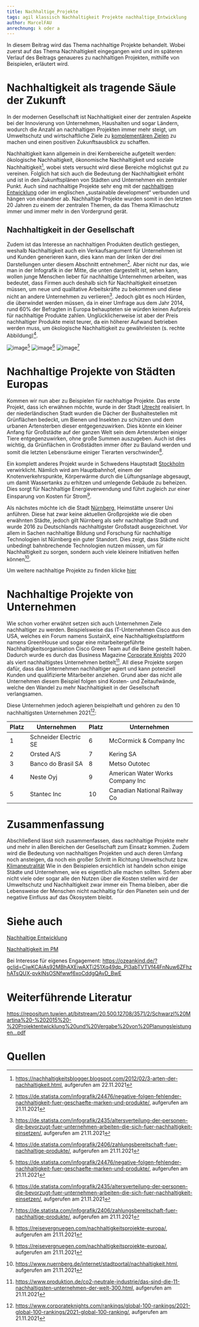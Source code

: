 ```yaml
---
title: Nachhaltige_Projekte
tags: agil klassisch Nachhaltigkeit Projekte nachhaltige_Entwicklung 
author: MarcelFAU
anrechnung: k oder a
---
```



In diesem Beitrag wird das Thema nachhaltige Projekte behandelt. Wobei zuerst auf das Thema Nachhaltigkeit eingegangen wird und im späteren Verlauf des Beitrags genaueres zu 
nachhaltigen Projekten, mithilfe von Beispielen, erläutert wird.

# Nachhaltigkeit als tragende Säule der Zukunft

In der modernen Gesellschaft ist Nachhaltigkeit einer der zentralen Aspekte bei der Innovierung von Unternehmen, Haushalten und sogar Ländern, wodurch die Anzahl an 
nachhaltigen Projekten immer mehr steigt, um Umweltschutz und wirtschaftliche Ziele zu [komplementären Zielen](https://www.rechnungswesen-verstehen.de/lexikon/komplementaere-ziele.php) zu machen und einen positiven Zukunftsausblick zu schaffen.

Nachhaltigkeit kann allgemein in drei Kernbereiche aufgeteilt werden: ökologische Nachhaltigkeit, ökonomische Nachhaltigkeit und soziale Nachhaltigkeit[^1], wobei stets versucht wird diese Bereiche möglichst gut zu vereinen. Folglich hat sich auch die Bedeutung der Nachhaltigkeit 
erhöht und ist in den Zukunftsplänen von Städten und Unternehmen ein zentraler Punkt. Auch sind nachhaltige Projekte sehr eng mit der [nachhaltigen Entwicklung](https://github.com/ManagingProjectsSuccessfully/ManagingProjectsSuccessfully.github.io/tree/main/kb/Nachhaltige_Entwicklung) oder im 
englischen „sustainable development“ verbunden und hängen von einandner ab. 
Nachhaltige Projekte wurden somit in den letzten 20 Jahren zu einem der zentralen Themen, da das Thema Klimaschutz immer und immer mehr in den Vordergrund gerät.

## Nachhaltigkeit in der Gesellschaft 

Zudem ist das Interesse an nachhaltigen Produkten deutlich gestiegen, weshalb Nachhaltigkeit auch ein Verkaufsargument für Unternehmen ist und Kunden generieren 
kann, dies kann man der linken der drei Darstellungen unter diesem Abschnitt entnehmen[^2]. Aber nicht nur das, wie man in der Infografik in der Mitte, die unten dargestellt ist, sehen kann, wollen junge Menschen lieber für nachhaltige Unternehmen 
arbeiten, was bedeutet, dass Firmen auch deshalb sich für Nachhaltigkeit einsetzen müssen, um neue und qualitative Arbeitskräfte zu bekommen und diese nicht an andere Unternehmen zu verlieren[^3]. 
Jedoch gibt es noch Hürden, die überwindet werden müssen, da in einer Umfrage aus dem Jahr 2014, rund 60% der Befragten in Europa behaupteten sie würden keinen Aufpreis für nachhaltige Produkte zahlen. Unglücklicherweise ist aber der Preis nachhaltiger Produkte meist teurer, da ein höherer Aufwand betrieben werden muss, um ökologische Nachhaltigkeit zu gewährleisten (s. rechte Abbildung)[^4]. 

![image](https://user-images.githubusercontent.com/92987986/142771702-7ac76d11-3364-477a-b948-7505977a4510.png)[^2] ![image](https://user-images.githubusercontent.com/92987986/142771720-a733c534-7bcb-486e-a25f-37d116367a4e.png)[^3] ![image](https://user-images.githubusercontent.com/92987986/142771731-95f4ff0e-add7-4396-8150-1069b9f26042.png)[^4]

# Nachhaltige Projekte von Städten Europas  

Kommen wir nun aber zu Beispielen für nachhaltige Projekte. Das erste Projekt, dass ich erwähnen möchte, wurde in der Stadt [Utrecht](https://de.wikipedia.org/wiki/Utrecht) realisiert. In der niederländischen Stadt wurden die Dächer der Bushaltestellen mit Grünflächen bedeckt, um Bienen und Insekten zu schützen und dem urbanen Artensterben dieser entgegenzuwirken. Dies könnte ein kleiner Anfang für Großstädte auf der ganzen Welt sein dem Artensterben einiger Tiere entgegenzuwirken, ohne große Summen auszugeben. Auch ist dies wichtig, da Grünflächen in Großstädten immer öfter zu Bauland werden und somit die letzten Lebensräume einiger Tierarten verschwinden[^5].

Ein komplett anderes Projekt wurde in Schwedens Hauptstadt [Stockholm](https://de.wikipedia.org/wiki/Stockholm) verwirklicht. Nämlich wird am Hauptbahnhof, einem der Knotenverkehrspunkte, Körperwärme durch die Lüftungsanlage abgesaugt, um damit Wassertanks zu erhitzen und umlegende Gebäude zu beheizen. Dies sorgt für Nachhaltige Energieverwendung und führt zugleich zur einer Einsparung von Kosten für Strom[^5].

Als nächstes möchte ich die Stadt [Nürnberg](https://de.wikipedia.org/wiki/N%C3%BCrnberg), Heimstätte unserer Uni anführen. Diese hat zwar keine aktuellen Großprojekte wie die oben erwähnten Städte, jedoch gilt Nürnberg als sehr nachhaltige Stadt und wurde 2016 zu Deutschlands nachhaltigster Großstadt ausgezeichnet. Vor allem in Sachen nachhaltige Bildung und Forschung für nachhaltige Technologien ist Nürnberg ein guter Standort. Dies zeigt, dass Städte nicht unbedingt bahnbrechende Technologien nutzen müssen, um für Nachhaltigkeit zu sorgen, sondern auch viele kleinere Initiativen helfen können[^6].

Um weitere nachhaltige Projekte zu finden klicke [hier](https://reisevergnuegen.com/nachhaltigkeitsprojekte-europa/)

# Nachhaltige Projekte von Unternehmen

Wie schon vorher erwähnt setzen sich auch Unternehmen Ziele nachhaltiger zu werden. Beispielsweise das IT-Unternehmen Cisco aus den USA, welches ein Forum namens SustainX, eine Nachhaltigkeitsplattform namens GreenHouse und sogar eine mitarbeitergeführte Nachhaltigkeitsorganisation Cisco Green Team auf die Beine gestellt haben. Dadurch wurde es durch das Business Magazine [Corporate Knights](https://en.wikipedia.org/wiki/Corporate_Knights) 2020 als viert nachhaltigstes Unternehmen betitelt[^7]. All diese Projekte sorgen dafür, dass das Unternehmen nachhaltiger agiert und kann potenziell Kunden und qualifizierte Mitarbeiter anziehen. Grund aber das nicht alle Unternehmen diesem Beispiel folgen sind Kosten- und Zeitaufwände, welche den Wandel zu mehr Nachhaltigkeit in der Gesellschaft verlangsamen. 

Diese Unternehmen jedoch agieren beispielhaft und gehören zu den 10 nachhaltigsten Unternehmen 2021[^8]:

|Platz| Unternehmen |Platz| Unternehmen |
| ------------- | ------------- | ------------- | ------------- |
| 1 | Schneider Electric SE  | 6 | McCormick & Company Inc  |
| 2 | Orsted A/S  | 7 | Kering SA  |
| 3 | Banco do Brasil SA  | 8 | Metso Outotec  |
| 4 | Neste Oyj  | 9 | American Water Works Company Inc  |
| 5 | Stantec Inc  | 10 | Canadian National Railway Co  |

# Zusammenfassung

Abschließend lässt sich zusammenfassen, dass nachhaltige Projekte mehr und mehr in allen Bereichen der Gesellschaft zum Einsatz kommen. Zudem wird die Bedeutung von nachhaltigen Projekten und auch deren Umfang noch ansteigen, da noch ein großer Schritt in Richtung Umweltschutz bzw. [Klimaneutralität](https://de.wikipedia.org/wiki/Klimaneutralit%C3%A4t) Wie in den Beispielen ersichtlich ist handeln schon einige Städte und Unternehmen, wie es eigentlich alle machen sollten. Sofern aber nicht viele oder sogar alle den Nutzen über die Kosten stellen wird der Umweltschutz und Nachhaltigkeit zwar immer ein Thema bleiben, aber die Lebensweise der Menschen nicht nachhaltig für den Planeten sein und der negative Einfluss auf das Ökosystem bleibt.


# Siehe auch

[Nachhaltige Entwicklung]()

[Nachhaltigkeit im PM]()

Bei Interesse für eigenes Engagement: https://ozeankind.de/?gclid=CjwKCAiAs92MBhAXEiwAXTi251Xq49dp_Pl3abTVTVf44FnNuw6ZFhzhATsQUX-pvklNsOSNfwwf6xoCddgQAvD_BwE

# Weiterführende Literatur

https://repositum.tuwien.at/bitstream/20.500.12708/3571/2/Schwarzl%20Martina%20-%202015%20-%20Projektentwicklung%20und%20Vergabe%20von%20Planungsleistungen...pdf

# Quellen

[^1]: https://nachhaltigkeitsblogger.blogspot.com/2012/02/3-arten-der-nachhaltigkeit.html, aufgerufen am 22.11.2021
[^2]: https://de.statista.com/infografik/24476/negative-folgen-fehlender-nachhaltigkeit-fuer-geschaefte-marken-und-produkte/, aufgerufen am 21.11.2021
[^3]: https://de.statista.com/infografik/2435/altersverteilung-der-personen-die-bevorzugt-fuer-unternehmen-arbeiten-die-sich-fuer-nachhaltigkeit-einsetzen/, aufgerufen am 21.11.2021
[^4]: https://de.statista.com/infografik/2406/zahlungsbereitschaft-fuer-nachhaltige-produkte/, aufgerufen am 21.11.2021
[^5]: https://reisevergnuegen.com/nachhaltigkeitsprojekte-europa/, aufgerufen am 21.11.2021
[^6]: https://www.nuernberg.de/internet/stadtportal/nachhaltigkeit.html, aufgerufen am 21.11.2021
[^7]: https://www.produktion.de/co2-neutrale-industrie/das-sind-die-11-nachhaltigsten-unternehmen-der-welt-300.html, aufgerufen am 21.11.2021
[^8]: https://www.corporateknights.com/rankings/global-100-rankings/2021-global-100-rankings/2021-global-100-ranking/, aufgerufen am 21.11.2021
